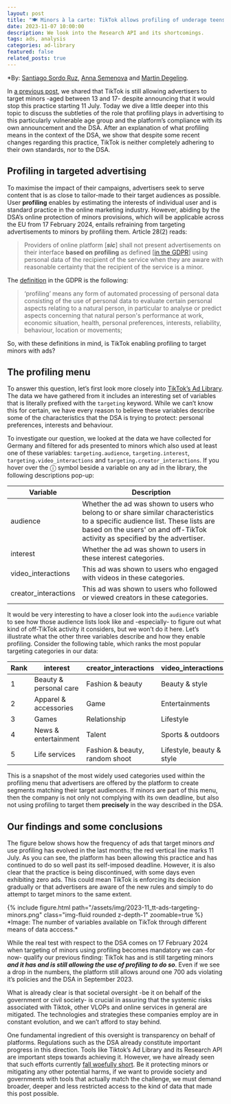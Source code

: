 ```yaml
---
layout: post
title: "🍽️ Minors à la carte: TikTok allows profiling of underage teens "
date: 2023-11-07 10:00:00
description: We look into the Research API and its shortcomings.
tags: ads, analysis
categories: ad-library
featured: false
related_posts: true
---
```

*By: [Santiago Sordo Ruz](https://www.stiftung-nv.de/en/person/santiago-sordo-ruz), [Anna Semenova](https://www.stiftung-nv.de/de/person/anna-semenova) and [Martin Degeling](https://www.stiftung-nv.de/en/person/dr-martin-degeling).

In [a previous post](https://tiktok-audit.com/blog/2023/ads-targeting-minors/), we shared that TikTok is still allowing advertisers to target minors -aged between 13 and 17- despite announcing that it would stop this practice starting 11 July. Today we dive a little deeper into this topic to discuss the subtleties of the role that profiling plays in advertising to this particularly vulnerable age group and the platform’s compliance with its own announcement and the DSA. After an explanation of what profiling means in the context of the DSA, we show that despite some recent changes regarding this practice, TikTok is neither completely adhering to their own standards, nor to the DSA.

## Profiling in targeted advertising

To maximise the impact of their campaigns, advertisers seek to serve content that is as close to tailor-made to their target audiences as possible. User **profiling** enables by estimating the interests of individual user and is standard practice in the online marketing industry. However, abiding by the DSA’s online protection of minors provisions, which will be applicable across the EU from 17 February 2024, entails refraining from targeting advertisements to minors by profiling them. Article 28(2) reads:

> Providers of online platform [***sic***] shall not present advertisements on their interface **based on** **profiling** as defined [[in the GDPR](https://eur-lex.europa.eu/legal-content/EN/TXT/?uri=CELEX%3A32016R0679&qid=1697727163779#d1e1489-1-1)] using personal data of the recipient of the service when they are aware with reasonable certainty that the recipient of the service is a minor.
> 

The [definition](https://eur-lex.europa.eu/legal-content/EN/TXT/?uri=CELEX%3A32016R0679&qid=1697727163779#d1e1489-1-1) in the GDPR is the following:

> ‘profiling’ means any form of automated processing of personal data consisting of the use of personal data to evaluate certain personal aspects relating to a natural person, in particular to analyse or predict aspects concerning that natural person's performance at work, economic situation, health, personal preferences, interests, reliability, behaviour, location or movements;
> 

So, with these definitions in mind, is TikTok enabling profiling to target minors with ads?

## The profiling menu

To answer this question, let’s first look more closely into [TikTok’s Ad Library](https://library.tiktok.com/ads). The data we have gathered from it includes an interesting set of variables that is literally prefixed with the `targeting` keyword. While we can’t know this for certain, we have every reason to believe these variables describe some of the characteristics that the DSA is trying to protect: personal preferences, interests and behaviour.

To investigate our question, we looked at the data we have collected for Germany and filtered for ads presented to minors which also used at least one of these variables: `targeting.audience`, `targeting.interest`, `targeting.video_interactions` and `targeting.creator_interactions`. If you hover over the ⓘ symbol beside a variable on any ad in the library, the following descriptions pop-up:

| Variable | Description |
| --- | --- |
| audience | Whether the ad was shown to users who belong to or share similar characteristics to a specific audience list. These lists are based on the users' on and off-TikTok activity as specified by the advertiser. |
| interest | Whether the ad was shown to users in these interest categories. |
| video_interactions | This ad was shown to users who engaged with videos in these categories. |
| creator_interactions | This ad was shown to users who followed or viewed creators in these categories. |

It would be very interesting to have a closer look into the `audience` variable to see how those audience lists look like and -especially- to figure out what kind of off-TikTok activity it considers, but we won’t do it here. Let’s illustrate what the other three variables describe and how they enable profiling. Consider the following table, which ranks the most popular targeting categories in our data:

| Rank | interest | creator_interactions | video_interactions |
| --- | --- | --- | --- |
| 1 | Beauty & personal care | Fashion & beauty | Beauty & style |
| 2 | Apparel & accessories | Game | Entertainments |
| 3 | Games | Relationship | Lifestyle |
| 4 | News & entertainment | Talent | Sports & outdoors |
| 5 | Life services | Fashion & beauty, random shoot | Lifestyle, beauty & style |

This is a snapshot of the most widely used categories used within the profiling menu that advertisers are offered by the platform to create segments matching their target audiences. If minors are part of this menu, then the company is not only not complying with its own deadline, but also not using profiling to target them **precisely** in the way described in the DSA.

## Our findings and some conclusions

The figure below shows how the frequency of ads that target minors *and* use profiling has evolved in the last months; the red vertical line marks 11 July. As you can see, the platform has been allowing this practice and has continued to do so well past its self-imposed deadline. However, it is also clear that the practice is being discontinued, with some days even exhibiting zero ads. This could mean TikTok is enforcing its decision gradually or that advertisers are aware of the new rules and simply to do attempt to target minors to the same extent.



<div class="row justify-content-sm-center"><div class="col-sm-8 mt-4 mt-md-0">
{% include figure.html path="/assets/img/2023-11_tt-ads-targeting-minors.png" class="img-fluid rounded z-depth-1" zoomable=true %} 
</div></div>
*Image: The number of variables available on TikTok through different means of data acccess.*


While the real test with respect to the DSA comes on 17 February 2024 when targeting of minors using profiling becomes mandatory we can -for now- qualify our previous finding: TikTok has and is still targeting minors *******************and it has and is still allowing the use of profiling to do so*******************. Even if we see a drop in the numbers, the platform still allows around one 700 ads violating it’s policies and the DSA in September 2023.

What is already clear is that societal oversight -be it on behalf of the government or civil society- is crucial in assuring that the systemic risks associated with Tiktok, other VLOPs and online services in general are mitigated. The technologies and strategies these companies employ are in constant evolution, and we can’t afford to stay behind. 

One fundamental ingredient of this oversight is transparency on behalf of platforms. Regulations such as the DSA already constitute important progress in this direction. Tools like Tiktok’s Ad Library and its Research API are important steps towards achieving it. However, we have already seen that such efforts currently [fall woefully short](https://tiktok-audit.com/blog/2023/the-TikTok-research-API-falls-woefully-short/). Be it protecting minors or mitigating any other potential harms, if we want to provide society and governments with tools that actually match the challenge, we must demand broader, deeper and less restricted access to the kind of data that made this post possible.
